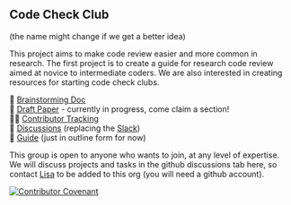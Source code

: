 ## Code Check Club

(the name might change if we get a better idea)

This project aims to make code review easier and more common in research. The first project is to create a guide for research code review aimed at novice to intermediate coders. We are also interested in creating resources for starting code check clubs.

🧠 [Brainstorming Doc](https://docs.google.com/document/d/1cqrRDEYkhtZT9QRruZmUnPPN00VEo0fKV7cEyoluMnU/edit)  
📝 [Draft Paper](https://docs.google.com/document/d/1oU_wcxo4RQXvG72szW5H26VmAeJJhytjsw0UcQzV_l8/edit) - currently in progress, come claim a section!  
🙋🏾 [Contributor Tracking](https://docs.google.com/spreadsheets/d/1NJY-jt2T1MlWYiJ5P1sL8aGscYYzrCuZ1ThXFbdFWKI/edit#gid=0)  
💬 [Discussions](https://github.com/orgs/code-check-club/discussions) (replacing the [Slack](https://join.slack.com/t/codereviewguide/))  
📖 [Guide](https://code-check-club.github.io/code-review-guide/) (just in outline form for now)

This group is open to anyone who wants to join, at any level of expertise. We will discuss projects and tasks in the github discussions tab here, so contact [Lisa](mailto:debruine@gmail.com?subject=Add%20me%20to%20Code%20Check%20github) to be added to this org (you will need a github account).

[![Contributor Covenant](https://img.shields.io/badge/Contributor%20Covenant-2.1-4baaaa.svg)](https://github.com/code-check-club/.github/blob/main/CODE_OF_CONDUCT.md) 
